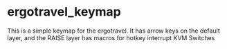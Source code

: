 # ergotravel_keymap

This is a simple keymap for the ergotravel. It has arrow keys on the default layer, and the RAISE layer has macros for hotkey interrupt KVM Switches
